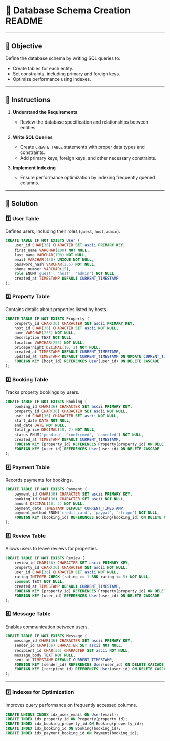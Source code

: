 # 📘 Database Schema Creation README

---

## 🎯 Objective

Define the database schema by writing SQL queries to:

- Create tables for each entity.
- Set constraints, including primary and foreign keys.
- Optimize performance using indexes.

---

## 📝 Instructions

1. **Understand the Requirements**

   - Review the database specification and relationships between entities.

2. **Write SQL Queries**

   - Create `CREATE TABLE` statements with proper data types and constraints.
   - Add primary keys, foreign keys, and other necessary constraints.

3. **Implement Indexing**
   - Ensure performance optimization by indexing frequently queried columns.

---

## 💾 Solution

### 1️⃣ User Table

Defines users, including their roles (`guest`, `host`, `admin`).

```sql
CREATE TABLE IF NOT EXISTS User (
    user_id CHAR(36) CHARACTER SET ascii PRIMARY KEY,
    first_name VARCHAR(100) NOT NULL,
    last_name VARCHAR(100) NOT NULL,
    email VARCHAR(150) UNIQUE NOT NULL,
    password_hash VARCHAR(255) NOT NULL,
    phone_number VARCHAR(15),
    role ENUM('guest', 'host', 'admin') NOT NULL,
    created_at TIMESTAMP DEFAULT CURRENT_TIMESTAMP
);
```

### 2️⃣ Property Table

Contains details about properties listed by hosts.

```sql
CREATE TABLE IF NOT EXISTS Property (
    property_id CHAR(36) CHARACTER SET ascii PRIMARY KEY,
    host_id CHAR(36) CHARACTER SET ascii NOT NULL,
    name VARCHAR(255) NOT NULL,
    description TEXT NOT NULL,
    location VARCHAR(255) NOT NULL,
    pricepernight DECIMAL(10, 2) NOT NULL,
    created_at TIMESTAMP DEFAULT CURRENT_TIMESTAMP,
    updated_at TIMESTAMP DEFAULT CURRENT_TIMESTAMP ON UPDATE CURRENT_TIMESTAMP,
    FOREIGN KEY (host_id) REFERENCES User(user_id) ON DELETE CASCADE
);
```

### 3️⃣ Booking Table

Tracks property bookings by users.

```sql
CREATE TABLE IF NOT EXISTS Booking (
    booking_id CHAR(36) CHARACTER SET ascii PRIMARY KEY,
    property_id CHAR(36) CHARACTER SET ascii NOT NULL,
    user_id CHAR(36) CHARACTER SET ascii NOT NULL,
    start_date DATE NOT NULL,
    end_date DATE NOT NULL,
    total_price DECIMAL(10, 2) NOT NULL,
    status ENUM('pending', 'confirmed', 'canceled') NOT NULL,
    created_at TIMESTAMP DEFAULT CURRENT_TIMESTAMP,
    FOREIGN KEY (property_id) REFERENCES Property(property_id) ON DELETE CASCADE,
    FOREIGN KEY (user_id) REFERENCES User(user_id) ON DELETE CASCADE
);
```

### 4️⃣ Payment Table

Records payments for bookings.

```sql
CREATE TABLE IF NOT EXISTS Payment (
    payment_id CHAR(36) CHARACTER SET ascii PRIMARY KEY,
    booking_id CHAR(36) CHARACTER SET ascii NOT NULL,
    amount DECIMAL(10, 2) NOT NULL,
    payment_date TIMESTAMP DEFAULT CURRENT_TIMESTAMP,
    payment_method ENUM('credit_card', 'paypal', 'stripe') NOT NULL,
    FOREIGN KEY (booking_id) REFERENCES Booking(booking_id) ON DELETE CASCADE
);
```

### 5️⃣ Review Table

Allows users to leave reviews for properties.

```sql
CREATE TABLE IF NOT EXISTS Review (
    review_id CHAR(36) CHARACTER SET ascii PRIMARY KEY,
    property_id CHAR(36) CHARACTER SET ascii NOT NULL,
    user_id CHAR(36) CHARACTER SET ascii NOT NULL,
    rating INTEGER CHECK (rating >= 1 AND rating <= 5) NOT NULL,
    comment TEXT NOT NULL,
    created_at TIMESTAMP DEFAULT CURRENT_TIMESTAMP,
    FOREIGN KEY (property_id) REFERENCES Property(property_id) ON DELETE CASCADE,
    FOREIGN KEY (user_id) REFERENCES User(user_id) ON DELETE CASCADE
);
```

### 6️⃣ Message Table

Enables communication between users.

```sql
CREATE TABLE IF NOT EXISTS Message (
    message_id CHAR(36) CHARACTER SET ascii PRIMARY KEY,
    sender_id CHAR(36) CHARACTER SET ascii NOT NULL,
    recipient_id CHAR(36) CHARACTER SET ascii NOT NULL,
    message_body TEXT NOT NULL,
    sent_at TIMESTAMP DEFAULT CURRENT_TIMESTAMP,
    FOREIGN KEY (sender_id) REFERENCES User(user_id) ON DELETE CASCADE,
    FOREIGN KEY (recipient_id) REFERENCES User(user_id) ON DELETE CASCADE
);
```

---

### 7️⃣ Indexes for Optimization

Improves query performance on frequently accessed columns.

```sql
CREATE UNIQUE INDEX idx_user_email ON User(email);
CREATE INDEX idx_property_id ON Property(property_id);
CREATE INDEX idx_booking_property_id ON Booking(property_id);
CREATE INDEX idx_booking_id ON Booking(booking_id);
CREATE INDEX idx_payment_booking_id ON Payment(booking_id);

```
